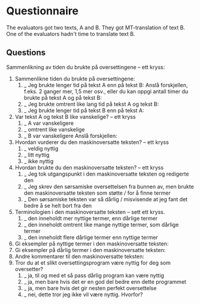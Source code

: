 # Questionnaire
The evaluators got two texts, A and B. They got MT-translation of text B. One of the evaluators hadn't time to translate text B.

## Questions

Sammenlikning av tiden du brukte på oversettingene – ett kryss:

1. Sammenlikne tiden du brukte på oversettingene:
    1. _ Jeg brukte lenger tid på tekst A enn på tekst B:
Anslå forskjellen, f.eks. 2 ganger mer, 1,5 mer osv., eller du kan oppgi antall timer du brukte på tekst A og på tekst B:
    1. _ Jeg brukte omtrent like lang tid på tekst A og tekst B:
    1. _ Jeg brukte lenger tid på tekst B enn på tekst A:
1. Var tekst A og tekst B like vanskelige? – ett kryss
    1. _ A var vanskeligere
    1. _ omtrent like vanskelige
    1. _ B var vanskeligere
Anslå forskjellen:
1. Hvordan vurderer du den maskinoversatte teksten? – ett kryss
    1. _ veldig nyttig
    1. _ litt nyttig
    1. _ ikke nyttig
1. Hvordan brukte du den maskinoversatte teksten? – ett kryss
    1. _ Jeg tok utgangspunkt i den maskinoversatte teksten og redigerte den
    1. _ Jeg skrev den sørsamiske oversettelsen fra bunnen av, men brukte den maskinoversatte teksten som støtte / for å finne termer
    1. _ Den sørsamiske teksten var så dårlig / misvisende at jeg fant det bedre å se helt bort fra den
1. Terminologien i den maskinoversatte teksten – sett ett kryss.
    1. _ den inneholdt mer nyttige termer, enn dårlige termer
    1. _ den inneholdt omtrent like mange nyttige termer, som dårlige termer
    1. _ den inneholdt flere dårlige termer enn nyttige termer
1. Gi eksempler på nyttige termer i den maskinoversatte teksten:
1. Gi eksempler på dårlig termer i den maskinoversatte teksten:
1. Andre kommentarer til den maskinoversatte teksten:
1. Tror du at et slikt oversettingsprogram være nyttig for deg som oversetter?
    1. _ ja, til og med et så pass dårlig program kan være nyttig
    1. _ ja, men bare hvis det er en god del bedre enn dette programmet
    1. _ ja, men bare hvis det gir nesten perfekt oversettelse
    1. _ nei, dette tror jeg ikke vil være nyttig. Hvorfor?
